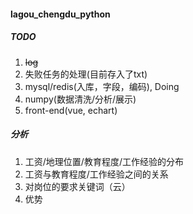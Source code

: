 #### lagou_chengdu_python

##### TODO
1. ~~log~~
1. 失败任务的处理(目前存入了txt)
2. mysql/redis(入库，字段，编码), Doing
3. numpy(数据清洗/分析/展示)
4. front-end(vue, echart)

##### 分析
1. 工资/地理位置/教育程度/工作经验的分布
2. 工资与教育程度/工作经验之间的关系
3. 对岗位的要求关键词（云）
4. 优势

